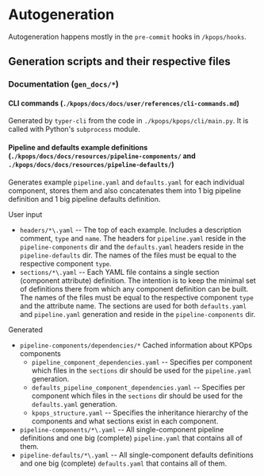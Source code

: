 # Autogeneration

Autogeneration happens mostly in the `pre-commit` hooks in `/kpops/hooks`.

## Generation scripts and their respective files

### Documentation (`gen_docs/*`)

#### CLI commands (`./kpops/docs/docs/user/references/cli-commands.md`)

Generated by `typer-cli` from the code in `./kpops/kpops/cli/main.py`. It is called with Python's `subprocess` module.

#### Pipeline and defaults example definitions (`./kpops/docs/docs/resources/pipeline-components/` and  `./kpops/docs/docs/resources/pipeline-defaults/`)

Generates example `pipeline.yaml` and `defaults.yaml` for each individual component, stores them and also concatenates them into 1 big pipeline definition and 1 big pipeline defaults definition.


User input

- `headers/*\.yaml` -- The top of each example. Includes a description comment, `type` and `name`. The headers for `pipeline.yaml` reside in the `pipeline-components` dir and the `defaults.yaml` headers reside in the `pipeline-defaults` dir. The names of the files must be equal to the respective component `type`.
- `sections/*\.yaml` -- Each YAML file contains a single section (component attribute) definition. The intention is to keep the minimal set of definitions there from which any component definition can be built. The names of the files must be equal to the respective component `type` and the attribute name. The sections are used for both `defaults.yaml` and `pipeline.yaml` generation and reside in the `pipeline-components` dir.


Generated

- `pipeline-components/dependencies/*`
Cached information about KPOps components
    - `pipeline_component_dependencies.yaml` -- Specifies per component which files in the `sections` dir should be used for the `pipeline.yaml` generation.
    - `defaults_pipeline_component_dependencies.yaml` -- Specifies per component which files in the `sections` dir should be used for the `defaults.yaml` generation.
    - `kpops_structure.yaml` -- Specifies the inheritance hierarchy of the components and what sections exist in each component.
- `pipeline-components/*\.yaml` -- All single-component pipeline definitions and one big (complete) `pipeline.yaml` that contains all of them.
- `pipeline-defaults/*\.yaml` -- All single-component defaults definitions and one big (complete) `defaults.yaml` that contains all of them.